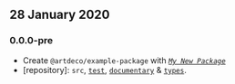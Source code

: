 ## 28 January 2020

### 0.0.0-pre

- Create `@artdeco/example-package` with _[`My New Package`](https://MNPJS.org)_
- [repository]: `src`, [`test`](https://contexttesting.com), [`documentary`](https://readme.page) & [`types`](https://typedef.page).